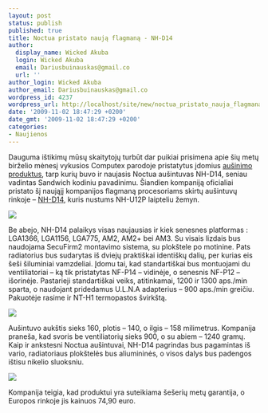```yaml
---
layout: post
status: publish
published: true
title: Noctua pristato naują flagmaną - NH-D14
author:
  display_name: Wicked Akuba
  login: Wicked Akuba
  email: Dariusbuinauskas@gmail.co
  url: ''
author_login: Wicked Akuba
author_email: Dariusbuinauskas@gmail.co
wordpress_id: 4237
wordpress_url: http://localhost/site/new/noctua_pristato_nauja_flagmana__nhd14/
date: '2009-11-02 18:47:29 +0200'
date_gmt: '2009-11-02 18:47:29 +0200'
categories:
- Naujienos
---
```

<p>Dauguma ištikimų mūsų skaitytojų turbūt dar puikiai prisimena apie šių metų birželio mėnesį vykusios Computex parodoje pristatytus įdomius <a class="ns" href="http://technews.lt/tekstas/Computex_2009:_ausintuvai.html;;">aušinimo produktus</a>, tarp kurių buvo ir naujasis Noctua aušintuvas NH-D14, seniau vadintas Sandwich kodiniu pavadinimu. Šiandien kompaniją oficialiai pristato šį naująjį kompanijos flagmaną procesoriams skirtų aušintuvų rinkoje – <a class="ns" href="http://www.noctua.at/main.php?show=productview&products_id=34&lng=en">NH-D14</a>, kuris nustums NH-U12P laipteliu žemyn.</p>
<p><img src="http://img337.imageshack.us/img337/4343/noctuanhd141.jpg" /></p>
<p>Be abejo, NH-D14 palaikys visas naujausias ir kiek senesnes platformas : LGA1366, LGA1156, LGA775, AM2, AM2+ bei AM3. Su visais lizdais bus naudojama SecuFirm2 montavimo sistema, su plokštele po motinine. Pats radiatorius bus sudarytas iš dviejų praktiškai identiškų dalių, per kurias eis šeši šiluminiai vamzdeliai. Įdomu tai, kad standartiškai bus montuojami du ventiliatoriai – ką tik pristatytas NF-P14 – vidinėje, o senesnis NF-P12 – išorinėje. Pastarieji standartiškai veiks, atitinkamai, 1200 ir 1300 aps./min sparta, o naudojant pridedamus U.L.N.A adapterius – 900 aps./min greičiu. Pakuotėje rasime ir NT-H1 termopastos švirkštą.</p>
<p><img src="http://img337.imageshack.us/img337/3333/noctuanhd143.jpg" /></p>
<p>Aušintuvo aukštis sieks 160, plotis – 140, o ilgis – 158 milimetrus. Kompanija praneša, kad svoris be ventiliatorių sieks 900, o su abiem – 1240 gramų. Kaip ir ankstesni Noctua aušintuvai, NH-D14 pagrindas bus pagamintas iš vario, radiatoriaus plokštelės bus aliumininės, o visos dalys bus padengos ištisu nikelio sluoksniu. </p>
<p><img src="http://img253.imageshack.us/img253/1157/noctuanhd142.jpg" /></p>
<p>Kompanija teigia, kad produktui yra suteikiama šešerių metų garantija, o Europos rinkoje jis kainuos 74,90 euro.<br /></p>
